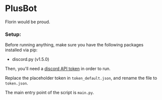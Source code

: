 # PlusBot

Florin would be proud.

### Setup:

Before running anything, make sure you have the following packages installed via pip:
- discord.py (v1.5.0)

Then, you'll need a [discord API token](https://discordapp.com/developers/applications/) in order to run.

Replace the placeholder token in `token_default.json`, and rename the file to `token.json`.

The main entry point of the script is `main.py`.
